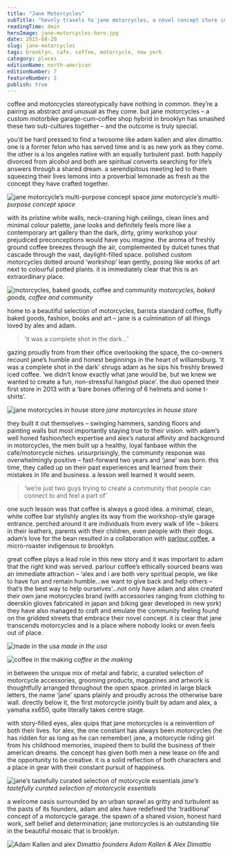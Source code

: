 ```yaml
---
title: "Jane Motorcycles"
subTitle: "hevnly travels to jane motorcycles, a novel concept store in brooklyn’s williamsburg neighbourhood"
readingTime: 4min
heroImage: jane-motorcycles-hero.jpg
date: 2015-08-20
slug: jane-motorcycles
tags: brooklyn, cafe, coffee, motorcycle, new york
category: places
editionName: north-american
editionNumber: 7
featureNumber: 1
publish: true
---
```


coffee and motorcycles stereotypically have nothing in common. they’re a pairing as abstract and unusual as they come. but jane motorcycles – a custom motorbike garage-cum-coffee shop hybrid in brooklyn has smashed these two sub-cultures together – and the outcome is truly special.

you’d be hard pressed to find a twosome like adam kallen and alex dimattio. one is a former felon who has served time and is as new york as they come. the other is a los angeles native with an equally turbulent past. both happily divorced from alcohol and both are spiritual converts searching for life’s answers through a shared dream. a serendipitous meeting led to them squeezing their lives lemons into a proverbial lemonade as fresh as the concept they have crafted together.

![jane motorcycle’s multi-purpose concept space](dsc-2793-21.jpg)
*jane motorcycle’s multi-purpose concept space*

with its pristine white walls, neck-craning high ceilings, clean lines and minimal colour palette, jane looks and definitely feels more like a contemporary art gallery than the dark, dirty, grimy workshop your prejudiced preconceptions would have you imagine. the aroma of freshly ground coffee breezes through the air, complemented by dulcet tunes that cascade through the vast, daylight-filled space. polished custom motorcycles dotted around ‘workshop’ lean gently, posing like works of art next to colourful potted plants. it is immediately clear that this is an extraordinary place.

![motorcycles, baked goods, coffee and community](image-71.jpg)
*motorcycles, baked goods, coffee and community*

home to a beautiful selection of motorcycles, barista standard coffee, fluffy baked goods, fashion, books and art – jane is a culmination of all things loved by alex and adam.

>‘it was a complete shot in the dark…’

gazing proudly from from their office overlooking the space, the co-owners recount jane’s humble and honest beginnings in the heart of williamsburg. ‘it was a complete shot in the dark’ shrugs adam as he sips his freshly brewed iced coffee. ‘we didn’t know exactly what jane would be, but we knew we wanted to create a fun, non-stressful hangout place’. the duo opened their first store in 2013 with a ‘bare bones offering of 6 helmets and some t-shirts’.

![jane motorcycles in house store](image-5.jpg)
*jane motorcycles in house store*

they built it out themselves – swinging hammers, sanding floors and painting walls but most importantly staying true to their vision. with adam’s well honed fashion/tech expertise and alex’s natural affinity and background in motorcycles, the men built up a healthy, loyal fanbase within the cafe/motorcycle niches. unsurprisingly, the community response was overwhelmingly positive – fast-forward two years and ‘jane’ was born. this time, they called up on their past experiences and learned from their mistakes in life and business. a lesson well learned it would seem.

>‘we’re just two guys trying to create a community that people can connect to and feel a part of’

one such lesson was that coffee is always a good idea. a minimal, clean, white coffee bar stylishly angles its way from the workshop-style garage entrance. perched around it are individuals from every walk of life – bikers in their leathers, parents with their children, even people with their dogs. adam’s love for the bean resulted in a collaboration with [parlour coffee](http://parlorcoffee.com/), a micro-roaster indigenous to brooklyn.

great coffee plays a lead role in this new story and it was important to adam that the right kind was served. parlour coffee’s ethically sourced beans was an immediate attraction – ‘alex and i are both very spiritual people, we like to have fun and remain humble…we want to give back and help others – that’s the best way to help ourselves’…not only have adam and alex created their own jane motorcycles brand (with accessories ranging from clothing to deerskin gloves fabricated in japan and biking gear developed in new york) they have also managed to craft and emulate the community feeling found on the gridded streets that embrace their novel concept. it is clear that jane transcends motorcycles and is a place where nobody looks or even feels out of place.

![made in the usa](image-61.jpg)
*made in the usa*

![coffee in the making](untitled21.jpg)
*coffee in the making*

in between the unique mix of metal and fabric, a curated selection of motorcycle accessories, grooming products, magazines and artwork is thoughtfully arranged throughout the open space. printed in large black letters, the name ‘jane’ spans plainly and proudly across the otherwise bare wall. directly below it, the first motorcycle jointly built by adam and alex, a yamaha xs650, quite literally takes centre stage.

with story-filled eyes, alex quips that jane motorcycles is a reinvention of both their lives. for alex, the one constant has always been motorcycles (he has ridden for as long as he can remember) jane, a motorcycle riding girl from his childhood memories, inspired them to build the business of their american dreams. the concept has given both men a new lease on life and the opportunity to be creative. it is a solid reflection of both characters and a place in gear with their constant pursuit of happiness.

![jane’s tastefully curated selection of motorcycle essentials](image-21.jpg)
*jane’s tastefully curated selection of motorcycle essentials*

a welcome oasis surrounded by an urban sprawl as gritty and turbulent as the pasts of its founders, adam and alex have redefined the ‘traditional’ concept of a motorcycle garage. the spawn of a shared vision, honest hard work, self belief and determination; jane motorcycles is an outstanding tile in the beautiful mosaic that is brooklyn.

![Adam Kallen and alex Dimattio](image-8-adam-kallen-and-alex-dimattio1.jpg)
*founders Adam Kallen & Alex Dimattio*
